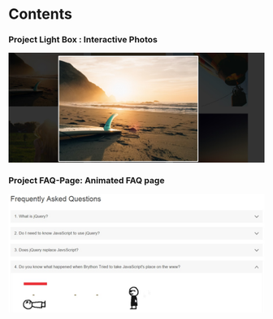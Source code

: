 # Contents

### Project Light Box : Interactive Photos
![Interactive Photos](/light_box.jpg)


### Project FAQ-Page: Animated FAQ page
![Interactive faq page](/faq.jpg)

